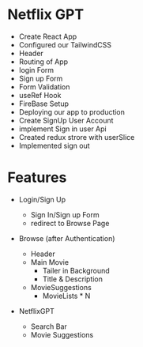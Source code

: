 # Netflix GPT
 - Create React App
 - Configured our TailwindCSS
 - Header
 - Routing of App
 - login Form
 - Sign up Form
 - Form Validation
 - useRef Hook
 - FireBase Setup
 - Deploying our app to production
 - Create SignUp User Account
 - implement Sign in user Api
 - Created redux strore with userSlice
 - Implemented sign out







# Features
 - Login/Sign Up
     - Sign In/Sign up Form
     - redirect to Browse Page


 - Browse (after Authentication)
   - Header
   - Main Movie
        - Tailer in Background
        - Title & Description
   - MovieSuggestions
        - MovieLists * N

 - NetflixGPT
    - Search Bar
    - Movie Suggestions

 